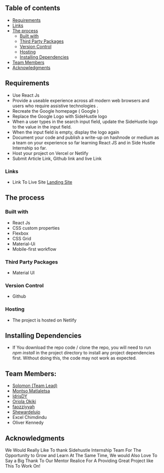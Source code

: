 ## Table of contents

  - [Requirements](#Requirements)
  - [Links](#Links)
  - [The process](#The-process)
    - [Built with](#Built-with)
    - [Third Party Packages](#Third-Party-Packages)
    - [Version Control](#Version-Control)
    - [Hosting](#Hosting)
    - [Installing Dependencies](#Installing-Dependencies)
  - [Team Members](#Team-Members)
  - [Acknowledgments](#Acknowledgments)

## Requirements
-  Use React Js
-  Provide a useable experience across all modern web browsers and users who require
assistive technologies .
-  Recreate the Google homepage ( Google )
-  Replace the Google Logo with SideHustle logo
-  When a user types in the search input field, update the SideHustle logo to the value in
the input field.
-  When the input field is empty, display the logo again
-  Document your code and publish a write-up on hashnode or medium as a team on your
experience so far learning React JS and in Side Hustle Internship so far.
-  Host your project on Vercel or Netlify
-  Submit Article Link, Github link and live Link


### Links

- Link To Live Site [Landing Site](https://sidehustle-landpage.netlify.app/)


## The process

### Built with

- React Js
- CSS custom properties
- Flexbox
- CSS Grid
- Material-Ui
- Mobile-first workflow

### Third Party Packages
- Material UI
### Version Control
- Github
### Hosting
- The project is hosted on Netlify

## Installing Dependencies

- If You download the repo code / clone the repo, you will need to run *npm install* in the project directory to install any project dependencies first. Without doing this, the code may not work as expected.

## Team Members:
- [Solomon (Team Lead)](https://github.com/OdebisiidowuSolomon)
- [Montso Matlaletsa](https://github.com/Montso-Matlaletsa)
- [IdrisDY](https://github.com/idrisDy)
- [Oriola Okiki](https://github.com/okikioriola1)
- [faozziyyah](https://github.com/faozziyyah)
- [Shewardelujo](https://github.com/Shewardelujo)
- Excel Chimdindu
- Oliver Kennedy

## Acknowledgments

We Would Really Like To thank Sidehustle Internship Team For The Opportunity to Grow and Learn At The Same Time, 
We would Also Love To Say a Big Thank To Our Mentor Realice For A Providing Great Project like This To Work On!
